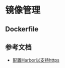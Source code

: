 # 镜像管理

## Dockerfile

## 参考文档

- [配置Harbor以支持https](https://ivanzz1001.github.io/records/post/docker/2018/04/09/docker-harbor-https)

